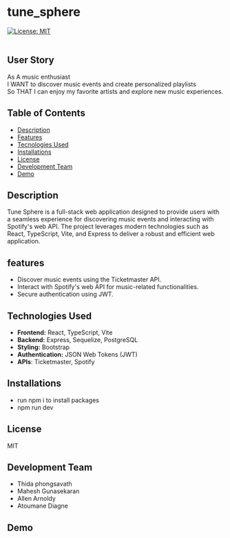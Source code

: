 # tune_sphere
[![License: MIT](https://img.shields.io/badge/License-MIT-yellow.svg)](https://opensource.org/licenses/MIT)
<br><br>

## User Story
As A music enthusiast<br>
I WANT to discover music events and create personalized playlists<br> 
So THAT I can enjoy my favorite artists and explore new music experiences.<br>

## Table of Contents
* [Description](#description)
* [Features](#features)
* [Tecnologies Used](#tecnologies-used)
* [Installations](#installations)
* [License](#license)
* [Development Team](#development-team)
* [Demo](#demo)
  <br>



## Description
Tune Sphere is a full-stack web application designed to provide users with a seamless experience for discovering music events and interacting with Spotify's web API. The project leverages modern technologies such as React, TypeScript, Vite, and Express to deliver a robust and efficient web application.


## features
- Discover music events using the Ticketmaster API.
- Interact with Spotify's web API for music-related functionalities.
- Secure authentication using JWT.
 
 ## Technologies Used
- **Frontend:** React, TypeScript, Vite
- **Backend:** Express, Sequelize, PostgreSQL
- **Styling:** Bootstrap
- **Authentication:** JSON Web Tokens (JWT)
- **APIs**: Ticketmaster, Spotify


## Installations

- run npm i to install packages
- npm run dev
  

## License
MIT

## Development Team
- Thida phongsavath
- Mahesh Gunasekaran
- Allen Arnoldy
- Atoumane Diagne

## Demo



